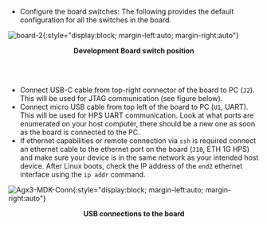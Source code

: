 
* Configure the board switches:
  The following provides the default configuration for all the switches in the
  board.

![board-2](./common/images/board-2.png){:style="display:block; margin-left:auto; margin-right:auto"}
<center>

**Development Board switch position**
</center>
<br>

<br>

* Connect USB-C cable from top-right connector of the board to PC (`J2`).
  This will be used for JTAG communication (see figure below).
* Connect micro USB cable from top left of the board to PC
  (`U1`, UART). This will be used for HPS UART communication. Look at what
  ports are enumerated on your host computer, there should be a new one as 
  soon as the board is connected to the PC.
* If ethernet capabilities or remote connection via `ssh` is required connect an
  ethernet cable to the ethernet port on the board (`J10`, ETH 1G HPS) and make
  sure your device is in the same network as your intended host device. After
  Linux boots, check the IP address of the `end2` ethernet interface using the
  `ip addr` command.

![Agx3-MDK-Conn](./common/images/Agx3-MDK-Conn.png){:style="display:block; margin-left:auto; margin-right:auto"}
<center>

**USB connections to the board**
</center>
<br>
